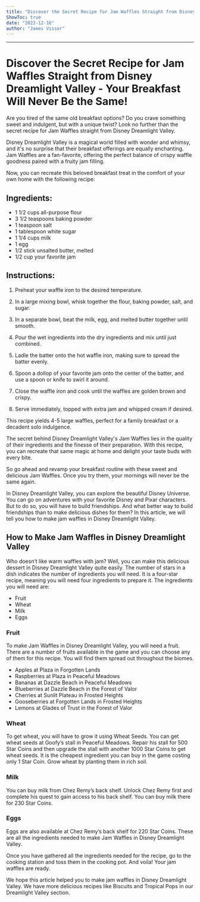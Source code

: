 ```yaml
---
title: "Discover the Secret Recipe for Jam Waffles Straight from Disney Dreamlight Valley - Your Breakfast Will Never Be the Same!"
ShowToc: true 
date: "2022-12-16"
author: "James Visser"
---
```

*****
# Discover the Secret Recipe for Jam Waffles Straight from Disney Dreamlight Valley - Your Breakfast Will Never Be the Same!

Are you tired of the same old breakfast options? Do you crave something sweet and indulgent, but with a unique twist? Look no further than the secret recipe for Jam Waffles straight from Disney Dreamlight Valley.

Disney Dreamlight Valley is a magical world filled with wonder and whimsy, and it's no surprise that their breakfast offerings are equally enchanting. Jam Waffles are a fan-favorite, offering the perfect balance of crispy waffle goodness paired with a fruity jam filling.

Now, you can recreate this beloved breakfast treat in the comfort of your own home with the following recipe:

## Ingredients:

- 1 1/2 cups all-purpose flour
- 3 1/2 teaspoons baking powder
- 1 teaspoon salt
- 1 tablespoon white sugar
- 1 1/4 cups milk
- 1 egg
- 1/2 stick unsalted butter, melted
- 1/2 cup your favorite jam

## Instructions:

1. Preheat your waffle iron to the desired temperature.

2. In a large mixing bowl, whisk together the flour, baking powder, salt, and sugar.

3. In a separate bowl, beat the milk, egg, and melted butter together until smooth.

4. Pour the wet ingredients into the dry ingredients and mix until just combined.

5. Ladle the batter onto the hot waffle iron, making sure to spread the batter evenly.

6. Spoon a dollop of your favorite jam onto the center of the batter, and use a spoon or knife to swirl it around.

7. Close the waffle iron and cook until the waffles are golden brown and crispy.

8. Serve immediately, topped with extra jam and whipped cream if desired.

This recipe yields 4-5 large waffles, perfect for a family breakfast or a decadent solo indulgence.

The secret behind Disney Dreamlight Valley's Jam Waffles lies in the quality of their ingredients and the finesse of their preparation. With this recipe, you can recreate that same magic at home and delight your taste buds with every bite.

So go ahead and revamp your breakfast routine with these sweet and delicious Jam Waffles. Once you try them, your mornings will never be the same again.


In Disney Dreamlight Valley, you can explore the beautiful Disney Universe. You can go on adventures with your favorite Disney and Pixar characters. But to do so, you will have to build friendships. And what better way to build friendships than to make delicious dishes for them? In this article, we will tell you how to make jam waffles in Disney Dreamlight Valley.
 
## How to Make Jam Waffles in Disney Dreamlight Valley
 

 
Who doesn’t like warm waffles with jam? Well, you can make this delicious dessert in Disney Dreamlight Valley quite easily. The number of stars in a dish indicates the number of ingredients you will need. It is a four-star recipe, meaning you will need four ingredients to prepare it. The ingredients you will need are:
 
- Fruit
 - Wheat
 - Milk
 - Eggs

 
### Fruit
 
To make Jam Waffles in Disney Dreamlight Valley, you will need a fruit. There are a number of fruits available in the game and you can choose any of them for this recipe. You will find them spread out throughout the biomes.
 
- Apples at Plaza in Forgotten Lands
 - Raspberries at Plaza in Peaceful Meadows
 - Bananas at Dazzle Beach in Peaceful Meadows
 - Blueberries at Dazzle Beach in the Forest of Valor
 - Cherries at Sunlit Plateau in Frosted Heights
 - Gooseberries at Forgotten Lands in Frosted Heights
 - Lemons at Glades of Trust in the Forest of Valor

 
### Wheat
 
To get wheat, you will have to grow it using Wheat Seeds. You can get wheat seeds at Goofy’s stall in Peaceful Meadows. Repair his stall for 500 Star Coins and then upgrade the stall with another 1000 Star Coins to get wheat seeds. It is the cheapest ingredient you can buy in the game costing only 1 Star Coin. Grow wheat by planting them in rich soil.
 
### Milk
 
You can buy milk from Chez Remy’s back shelf. Unlock Chez Remy first and complete his quest to gain access to his back shelf. You can buy milk there for 230 Star Coins.
 
### Eggs
 
Eggs are also available at Chez Remy’s back shelf for 220 Star Coins. These are all the ingredients needed to make Jam Waffles in Disney Dreamlight Valley.
 
Once you have gathered all the ingredients needed for the recipe, go to the cooking station and toss them in the cooking pot. And voila! Your jam waffles are ready.
 
We hope this article helped you to make jam waffles in Disney Dreamlight Valley. We have more delicious recipes like Biscuits and Tropical Pops in our Dreamlight Valley section.




